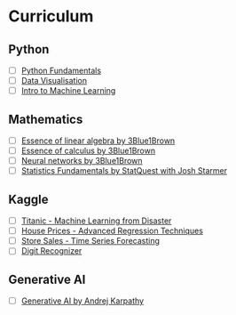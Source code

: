 # Curriculum

## Python

- [ ] [Python Fundamentals]([link](https://www.kaggle.com/learn/python))
- [ ] [Data Visualisation](link)
- [ ] [Intro to Machine Learning](link)

## Mathematics

- [ ] [Essence of linear algebra by 3Blue1Brown](link)
- [ ] [Essence of calculus by 3Blue1Brown](link)
- [ ] [Neural networks by 3Blue1Brown](link)
- [ ] [Statistics Fundamentals by StatQuest with Josh Starmer](link)

## Kaggle

- [ ] [Titanic - Machine Learning from Disaster](link)
- [ ] [House Prices - Advanced Regression Techniques](link)
- [ ] [Store Sales - Time Series Forecasting](link)
- [ ] [Digit Recognizer](link)

## Generative AI

- [ ] [Generative AI by Andrej Karpathy](link)
